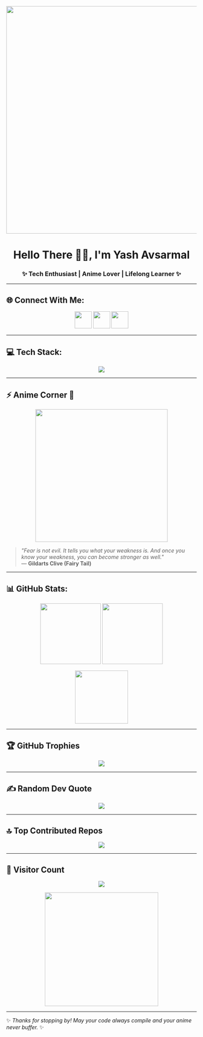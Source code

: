 <!-- Banner -->
<p align="center">
  <img src="https://media.tenor.com/x8v1oNUOmg4AAAAd/anime-wave.gif" width="600"/>
</p>

<h1 align="center">Hello There 👋🏼, I'm Yash Avsarmal</h1>
<h3 align="center">✨ Tech Enthusiast | Anime Lover | Lifelong Learner ✨</h3>

---

## 🌐 Connect With Me:
<p align="center">
  <a href="https://instagram.com/yashavsarmal30"><img src="https://skillicons.dev/icons?i=instagram" width="45"/></a>
  <a href="https://linkedin.com/in/yash-avsarmal"><img src="https://skillicons.dev/icons?i=linkedin" width="45"/></a>
  <a href="https://twitter.com/yashavsarmal30"><img src="https://skillicons.dev/icons?i=twitter" width="45"/></a>
</p>

---

## 💻 Tech Stack:
<p align="center">
  <img src="https://skillicons.dev/icons?i=c,cs,cpp,java,python,php,js,html,css,latex,android,mysql,sqlite,oracle,bootstrap,figma,blender,linux,git" />
</p>

---

## ⚡ Anime Corner 🎌
<p align="center">
  <img src="https://media.tenor.com/ALgB6bJdXJcAAAAC/gojo-satoru-jujutsu-kaisen.gif" width="350"/>
</p>

> *"Fear is not evil. It tells you what your weakness is. And once you know your weakness, you can become stronger as well."*  
— **Gildarts Clive (Fairy Tail)**

---

## 📊 GitHub Stats:
<p align="center">
  <img src="https://github-readme-stats.vercel.app/api?username=yashavsarmal30&theme=tokyonight&hide_border=false&count_private=true&show_icons=true" height="160"/>
  <img src="https://github-readme-streak-stats.herokuapp.com/?user=yashavsarmal30&theme=tokyonight&hide_border=false" height="160"/>
</p>

<p align="center">
  <img src="https://github-readme-stats.vercel.app/api/top-langs/?username=yashavsarmal30&theme=tokyonight&hide_border=false&layout=compact" height="140"/>
</p>

---

## 🏆 GitHub Trophies
<p align="center">
  <img src="https://github-profile-trophy.vercel.app/?username=yashavsarmal30&theme=tokyonight&margin-w=10&no-frame=true" />
</p>

---

## ✍️ Random Dev Quote
<p align="center">
  <img src="https://quotes-github-readme.vercel.app/api?type=horizontal&theme=tokyonight" />
</p>

---

## 🔝 Top Contributed Repos
<p align="center">
  <img src="https://github-contributor-stats.vercel.app/api?username=yashavsarmal30&limit=5&theme=tokyonight&combine_all_yearly_contributions=true"/>
</p>

---

## 👀 Visitor Count
<p align="center">
  <img src="https://profile-counter.glitch.me/{yashavsarmal30}/count.svg" />
</p>

<p align="center">
  <img src="https://media.tenor.com/9x2i2BzYc4sAAAAC/itachi.gif" width="300"/>
</p>

---
✨ *Thanks for stopping by! May your code always compile and your anime never buffer.* ✨
